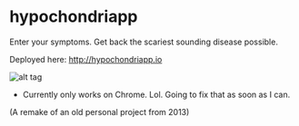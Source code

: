 # hypochondriapp

Enter  your symptoms. Get back the scariest sounding disease possible.

Deployed here: http://hypochondriapp.io

![alt tag](images/screenshot.png)

* Currently only works on Chrome. Lol. Going to fix that as soon as I can.



(A remake of an old personal project from 2013)

